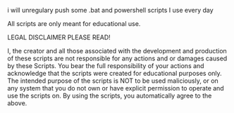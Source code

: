 i will unregulary push some .bat and powershell scripts I use every day  

All scripts are only meant for educational use. 

LEGAL DISCLAIMER PLEASE READ!

I, the creator and all those associated with the development and production of these scripts are not responsible for any actions and or damages caused by these Scripts. You bear the full responsibility of your actions and acknowledge that the scripts were created for educational purposes only. The intended purpose of the scripts is NOT to be used maliciously, or on any system that you do not own or have explicit permission to operate and use the scripts on. By using the scripts, you automatically agree to the above.
